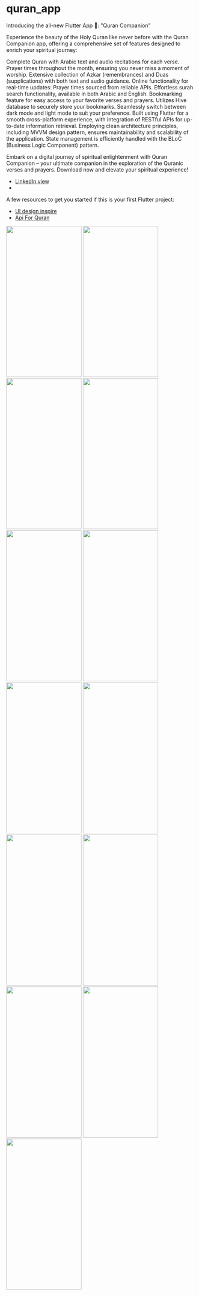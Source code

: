 # quran_app

Introducing the all-new Flutter App 🙌: "Quran Companion"

Experience the beauty of the Holy Quran like never before with the Quran Companion app, offering a comprehensive set of features designed to enrich your spiritual journey:

Complete Quran with Arabic text and audio recitations for each verse.
Prayer times throughout the month, ensuring you never miss a moment of worship.
Extensive collection of Azkar (remembrances) and Duas (supplications) with both text and audio guidance.
Online functionality for real-time updates:
Prayer times sourced from reliable APIs.
Effortless surah search functionality, available in both Arabic and English.
Bookmarking feature for easy access to your favorite verses and prayers.
Utilizes Hive database to securely store your bookmarks.
Seamlessly switch between dark mode and light mode to suit your preference.
Built using Flutter for a smooth cross-platform experience, with integration of RESTful APIs for up-to-date information retrieval. Employing clean architecture principles, including MVVM design pattern, ensures maintainability and scalability of the application. State management is efficiently handled with the BLoC (Business Logic Component) pattern.

Embark on a digital journey of spiritual enlightenment with Quran Companion – your ultimate companion in the exploration of the Quranic verses and prayers. Download now and elevate your spiritual experience!
- [LinkedIn view](https://www.linkedin.com/posts/ashraf-essam-06ab93227_flutter-flutterdeveloper-flutterapp-activity-7160977082083094528-VT-b?utm_source=share&utm_medium=member_desktop)
- 
A few resources to get you started if this is your first Flutter project:
- [UI design inspire](https://www.figma.com/file/u3K92tdW0xaWuXs8o5zhat/Quran-App-Concept---Free-(Community)?type=design&node-id=75%3A441&mode=design&t=jJD94rmIZYf2f1fI-1)
- [Api For Quran](https://alquran.cloud/api)

<div>
<img src="https://github.com/Ashraf50/quran_app/assets/121103042/78e43ae9-44fa-4d4f-a1e6-3dde03d14b8f"  width="200" height="400">
<img src="https://github.com/Ashraf50/quran_app/assets/121103042/2aa30a7f-b397-4a68-8e9e-346726ca90c8"  width="200" height="400">
<img src="https://github.com/Ashraf50/quran_app/assets/121103042/7172f630-cbfa-4039-9337-ebf9ac190a77"  width="200" height="400">
<img src="https://github.com/Ashraf50/quran_app/assets/121103042/115b925c-a615-45b4-ae57-7232d29eb3e7"  width="200" height="400">
<img src="https://github.com/Ashraf50/quran_app/assets/121103042/0ecc30e2-c54a-4afd-8fff-694293f8e922"  width="200" height="400">
<img src="https://github.com/Ashraf50/quran_app/assets/121103042/6ba8b3bd-ae8b-4a35-8cd7-8866237cc92f"  width="200" height="400">
<img src="https://github.com/Ashraf50/quran_app/assets/121103042/c151b556-2fad-4ec3-bcac-a320614b2227"  width="200" height="400">
<img src="https://github.com/Ashraf50/quran_app/assets/121103042/fb89ef7b-f039-493d-b139-afbc9838ea1e"  width="200" height="400">
<img src="https://github.com/Ashraf50/quran_app/assets/121103042/b2540979-dc2a-423b-b5e2-be20fca957ff"  width="200" height="400">
<img src="https://github.com/Ashraf50/quran_app/assets/121103042/1e6a9c4a-6fa9-45fc-9751-5af227928e17"  width="200" height="400">
<img src="https://github.com/Ashraf50/quran_app/assets/121103042/8016ca41-a3e7-4fd4-97ac-46cd6ead3463"  width="200" height="400">
<img src="https://github.com/Ashraf50/quran_app/assets/121103042/70fb1d84-64a8-4855-b854-fe06c30627ae"  width="200" height="400">
<img src="https://github.com/Ashraf50/quran_app/assets/121103042/0a3f0700-d331-43b8-82ce-bc46c15fb3e3"  width="200" height="400">
</div>
